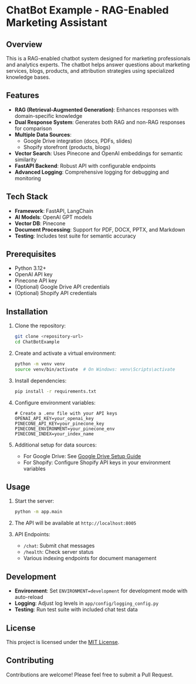 # ChatBot Example - RAG-Enabled Marketing Assistant

## Overview
This is a RAG-enabled chatbot system designed for marketing professionals and analytics experts. The chatbot helps answer questions about marketing services, blogs, products, and attribution strategies using specialized knowledge bases.

## Features
- **RAG (Retrieval-Augmented Generation)**: Enhances responses with domain-specific knowledge
- **Dual Response System**: Generates both RAG and non-RAG responses for comparison
- **Multiple Data Sources**:
  - Google Drive integration (docs, PDFs, slides)
  - Shopify storefront (products, blogs)
- **Vector Search**: Uses Pinecone and OpenAI embeddings for semantic similarity
- **FastAPI Backend**: Robust API with configurable endpoints
- **Advanced Logging**: Comprehensive logging for debugging and monitoring

## Tech Stack
- **Framework**: FastAPI, LangChain
- **AI Models**: OpenAI GPT models
- **Vector DB**: Pinecone
- **Document Processing**: Support for PDF, DOCX, PPTX, and Markdown
- **Testing**: Includes test suite for semantic accuracy

## Prerequisites
- Python 3.12+
- OpenAI API key
- Pinecone API key
- (Optional) Google Drive API credentials
- (Optional) Shopify API credentials

## Installation
1. Clone the repository:
   ```bash
   git clone <repository-url>
   cd ChatBotExample
   ```

2. Create and activate a virtual environment:
   ```bash
   python -m venv venv
   source venv/bin/activate  # On Windows: venv\Scripts\activate
   ```

3. Install dependencies:
   ```bash
   pip install -r requirements.txt
   ```

4. Configure environment variables:
   ```
   # Create a .env file with your API keys
   OPENAI_API_KEY=your_openai_key
   PINECONE_API_KEY=your_pinecone_key
   PINECONE_ENVIRONMENT=your_pinecone_env
   PINECONE_INDEX=your_index_name
   ```

5. Additional setup for data sources:
   - For Google Drive: See [Google Drive Setup Guide](./setup/README.GoogleDriveSetup.md)
   - For Shopify: Configure Shopify API keys in your environment variables

## Usage
1. Start the server:
   ```bash
   python -m app.main
   ```

2. The API will be available at `http://localhost:8005`

3. API Endpoints:
   - `/chat`: Submit chat messages
   - `/health`: Check server status
   - Various indexing endpoints for document management

## Development
- **Environment**: Set `ENVIRONMENT=development` for development mode with auto-reload
- **Logging**: Adjust log levels in `app/config/logging_config.py`
- **Testing**: Run test suite with included chat test data

## License
This project is licensed under the [MIT License](LICENSE).

## Contributing
Contributions are welcome! Please feel free to submit a Pull Request.